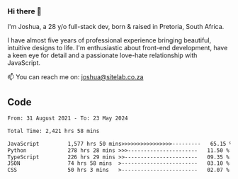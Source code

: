 ### Hi there 👋

I'm Joshua, a 28 y/o full-stack dev, born & raised in Pretoria, South Africa. 

I have almost five years of professional experience bringing beautiful, intuitive designs to life. I'm enthusiastic about front-end development, have a keen eye for detail and a passionate love-hate relationship with JavaScript.

📫 You can reach me on: joshua@sitelab.co.za

## **Code**

<!--START_SECTION:waka-->

```txt
From: 31 August 2021 - To: 23 May 2024

Total Time: 2,421 hrs 58 mins

JavaScript         1,577 hrs 50 mins>>>>>>>>>>>>>>>>---------   65.15 %
Python             278 hrs 28 mins >>>----------------------   11.50 %
TypeScript         226 hrs 29 mins >>-----------------------   09.35 %
JSON               74 hrs 58 mins  >------------------------   03.10 %
CSS                50 hrs 3 mins   >------------------------   02.07 %
```

<!--END_SECTION:waka-->
